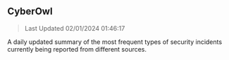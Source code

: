 ## CyberOwl 
> Last Updated 02/01/2024 01:46:17 


A daily updated summary of the most frequent types of security incidents currently being reported from different sources.

